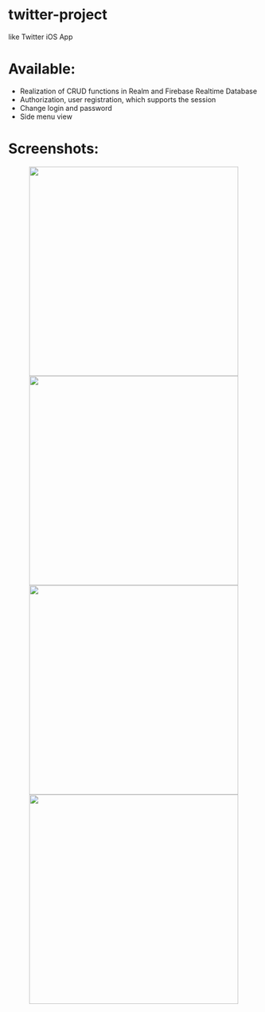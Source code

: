 # twitter-project
like Twitter iOS App

# Available:
* Realization of СRUD functions in Realm and Firebase Realtime Database
* Authorization, user registration, which supports the session
* Change login and password
* Side menu view

# Screenshots:
<p align="center">
  <img src="https://github.com/GkFoxes/twitter-project/blob/master/Screenshots/IMG_2839.PNG" width="420"/>
  <img src="https://github.com/GkFoxes/twitter-project/blob/master/Screenshots/IMG_2840.PNG" width="420"/>
  <img src="https://github.com/GkFoxes/twitter-project/blob/master/Screenshots/IMG_2843.PNG" width="420"/>
  <img src="https://github.com/GkFoxes/twitter-project/blob/master/Screenshots/IMG_2842.PNG" width="420"/>
</p>
